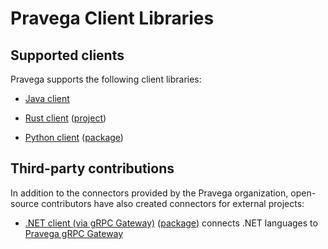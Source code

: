 <!--
Copyright Pravega Authors.

Licensed under the Apache License, Version 2.0 (the "License");
you may not use this file except in compliance with the License.
You may obtain a copy of the License at

    http://www.apache.org/licenses/LICENSE-2.0

Unless required by applicable law or agreed to in writing, software
distributed under the License is distributed on an "AS IS" BASIS,
WITHOUT WARRANTIES OR CONDITIONS OF ANY KIND, either express or implied.
See the License for the specific language governing permissions and
limitations under the License.
-->
# Pravega Client Libraries

## Supported clients
Pravega supports the following client libraries:

- [Java client](javadoc.md)

- [Rust client](https://pravega.github.io/pravega-client-rust/Rust/index.html) ([project](https://github.com/pravega/pravega-client-rust))

- [Python client](https://pravega.github.io/pravega-client-rust/Python/index.html) ([package](https://pypi.org/project/pravega/))

## Third-party contributions
In addition to the connectors provided by the Pravega organization, open-source contributors have also
created connectors for external projects:

- [.NET client (via gRPC Gateway)](https://github.com/rofr/pravega-sharp) ([package](https://www.nuget.org/packages/PravegaSharp.Grpc))
connects .NET languages to [Pravega gRPC Gateway](gateways.md#grpc-gateway)